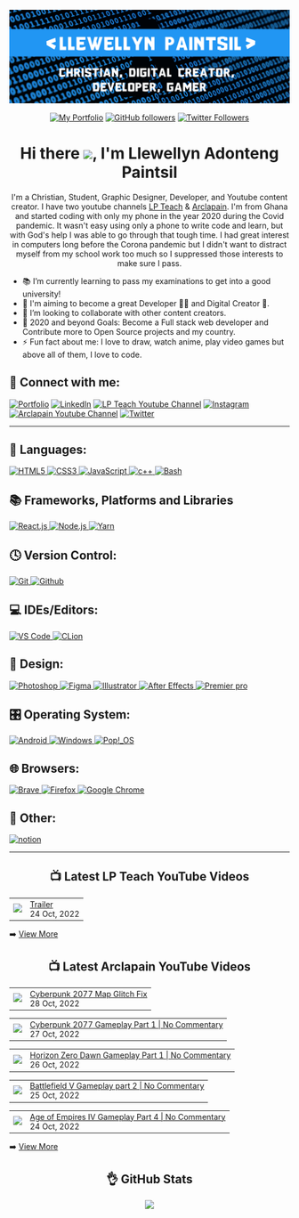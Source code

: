 <!-- Banner -->
<p align="center">
<img src="./images/banner.png">
</p>

<div align="center">

<!-- Intro Cards -->
<p>
<a href="https://bit.ly/Llewellyn-portfolio-v1" target="_blank">
<img alt="My Portfolio" src="https://img.shields.io/website?down_color=red&down_message=DOWN&label=My%20Portfolio&logo=opera&logoColor=2196f3&style=for-the-badge&up_color=2196f3&up_message=UP&url=https%3A%2F%2Fllewellyn500.github.io/portfolio/"></a> <a href="https://github.com/Llewellyn500" target="_blank"><img alt="GitHub followers" src="https://img.shields.io/github/followers/Llewellyn500?color=white&logo=github&style=for-the-badge"></a> <a href="https://twitter.com/LlewellynAdont1?s=09" target="_blank">
<img alt="Twitter Followers" src="https://img.shields.io/twitter/follow/LlewellynAdont1?color=%231DA1F2&label=Follow%20me&logo=Twitter&style=for-the-badge"></a> 
</p>

<!-- Heading -->
<h1> 
Hi there <img  height="40px" src="https://camo.githubusercontent.com/c5763e7c322079fa5e6256670a7ba475d7d41b94afc2d033ef72a9b98a62ef80/68747470733a2f2f6d656469612e74656e6f722e636f6d2f696d616765732f62363137633336663964623237366433313436653937346238666636346634632f74656e6f722e676966" />, I'm Llewellyn Adonteng Paintsil 
</h1>

<!-- Body -->
<p>
I'm a Christian, Student, Graphic Designer, Developer, and Youtube content creator. I have two youtube channels <a href="http://www.youtube.com/c/LPTeach" target="_blank">LP Teach</a> & <a href="https://www.youtube.com/channel/UCcXLspJdUMq5E8-jU0CXuNA" target="_blank">Arclapain</a>. I'm from Ghana and started coding with only my phone in the year 2020 during the Covid pandemic. It wasn't easy using only a phone to write code and learn, but with God's help I was able to go through that tough time. I had great interest in computers long before the Corona pandemic but I didn't want to distract myself from my school work too much so I suppressed those interests to make sure I pass.
</p>
</div>

<p>
<ul>
<li>📚 I’m currently learning to pass my examinations to get into a good university!</li>
<li>🌱 I'm aiming to become a great Developer 👨‍💻 and Digital Creator 🎥.</li>
<li>👯 I’m looking to collaborate with other content creators.</li>
<li>🥅 2020 and beyond Goals: Become a Full stack web developer and Contribute more to Open Source projects and my country.</li>
<li>⚡ Fun fact about me: I love to draw, watch anime, play video games but above all of them, I love to code.</li>
</ul>
</p>

<!-- Social Media Links -->
<h2>📱 Connect with me:</h2>
<p>
<a href="https://bit.ly/Llewellyn-portfolio-v1" target="_blank"><img alt="Portfolio" src="https://img.shields.io/badge/-Portfolio-2196f3?style=for-the-badge&logo=opera&logoColor=fff"/></a>
<a href="https://www.linkedin.com/in/llewellynpaintsil" target="_blank"><img alt="LinkedIn" src="https://img.shields.io/badge/-LinkedIn-0A66C2?style=for-the-badge&logo=linkedin&logoColor=fff"/></a>
<a href="https://www.youtube.com/channel/UCcrvHbgE3u_eDfYm6iJKEvg" target="_blank"><img alt="LP Teach Youtube Channel" src="https://img.shields.io/badge/-LP Teach-FF0000?style=for-the-badge&logo=youtube&logoColor=fff"/></a>
<a href="https://www.instagram.com/llewellynpaint/" target="_blank"><img alt="Instagram" src="https://img.shields.io/badge/-Instagram-E4405F?style=for-the-badge&logo=instagram&logoColor=fff"/></a>
<a href="https://www.youtube.com/channel/UCcXLspJdUMq5E8-jU0CXuNA" target="_blank"><img alt="Arclapain Youtube Channel" src="https://img.shields.io/badge/-Arclapain-FF0000?style=for-the-badge&logo=youtube&logoColor=fff"/></a>
<a href="https://twitter.com/LlewellynAdont1?s=09" target="_blank"><img alt="Twitter" src="https://img.shields.io/badge/-Twitter-1DA1F2?style=for-the-badge&logo=twitter&logoColor=fff"/></a>
</p>

--- 

<h2>💬 Languages:</h2>
<p>
<a href="https://en.wikipedia.org/wiki/HTML5" target="_blank">
<img alt="HTML5" src="https://img.shields.io/badge/html5-%23E34F26.svg?style=for-the-badge&logo=html5&logoColor=white" />
</a>
<a href="https://en.wikipedia.org/wiki/CSS" target="_blank">
<img alt="CSS3"src="https://img.shields.io/badge/css3-%231572B6.svg?style=for-the-badge&logo=css3&logoColor=white" />
</a>
<a href="https://developer.mozilla.org/en-US/docs/Web/JavaScript" target="_blank">
<img alt="JavaScript" src="https://img.shields.io/badge/javascript-%23323330.svg?style=for-the-badge&logo=javascript&logoColor=%23F7DF1E" />
</a>
<a href="https://www.programiz.com/cpp-programming">
<img alt="c++" src="https://img.shields.io/badge/c++-%2300599C.svg?style=for-the-badge&logo=c%2B%2B&logoColor=white" />
</a>
<a href="https://www.gnu.org/software/bash/">
<img alt="Bash" src="https://img.shields.io/badge/shell_script-%23121011.svg?style=for-the-badge&logo=gnu-bash&logoColor=white" />
</a>
</p>

<h2>📚 Frameworks, Platforms and Libraries</h2>
<p>
<a href="https://reactjs.org/" target="_blank">
<img alt="React.js" src="https://img.shields.io/badge/react-%2320232a.svg?style=for-the-badge&logo=react&logoColor=%2361DAFB"/>
</a>
<a href="https://nodejs.org/" target="_blank">
<img alt="Node.js" src="https://img.shields.io/badge/node.js-6DA55F?style=for-the-badge&logo=node.js&logoColor=white"/>
</a>
<a href="https://yarnpkg.com/" target="_blank">
<img alt="Yarn" src="https://img.shields.io/badge/yarn-%232C8EBB.svg?style=for-the-badge&logo=yarn&logoColor=white" />
</a>
</p>

<h2>🕓 Version Control:</h2>
<p>
<a href="https://git-scm.com/" target="_blank">
<img alt="Git" src="https://img.shields.io/badge/git-%23F05033.svg?style=for-the-badge&logo=git&logoColor=white" />
</a>
<a href="https://github.com/" target="_blank">
<img alt="Github" src="https://img.shields.io/badge/github-%23121011.svg?style=for-the-badge&logo=github&logoColor=white" />
</a>
</p>

<h2>💻 IDEs/Editors:</h2>
<p>
<a href="https://code.visualstudio.com/" target="_blank">
<img alt="VS Code" src="https://img.shields.io/badge/Visual%20Studio%20Code-0078d7.svg?style=for-the-badge&logo=visual-studio-code&logoColor=white" />
</a>
<a href="https://www.jetbrains.com/clion/" target="_blank">
<img alt="CLion" src="https://img.shields.io/badge/CLion-black?style=for-the-badge&logo=clion&logoColor=white" />
</a>
</p>

<h2>🎨 Design:</h2>
<p>
<a href="https://www.adobe.com/products/photoshop.html" target="_blank">
<img alt="Photoshop" src="https://img.shields.io/badge/adobe%20photoshop-%2331A8FF.svg?style=for-the-badge&logo=adobe%20photoshop&logoColor=white" />
</a>
<a href="https://www.figma.com/" target="_blank">
<img alt="Figma" src="https://img.shields.io/badge/figma-%23F24E1E.svg?style=for-the-badge&logo=figma&logoColor=white" />
</a>
<a href="https://www.adobe.com/products/illustrator.html" target="_blank">
<img alt="Illustrator" src="https://img.shields.io/badge/adobe%20illustrator-%23FF9A00.svg?style=for-the-badge&logo=adobe%20illustrator&logoColor=white" />
</a>
<a href="https://www.adobe.com/products/aftereffects.html" target="_blank">
<img alt="After Effects" src="https://img.shields.io/badge/Adobe%20After%20Effects-9999FF.svg?style=for-the-badge&logo=Adobe%20After%20Effects&logoColor=white" />
</a>
<a href="https://www.adobe.com/products/aftereffects.html" target="_blank">
<img alt="Premier pro" src="https://img.shields.io/badge/Adobe%20Premiere%20Pro-9999FF.svg?style=for-the-badge&logo=Adobe%20Premiere%20Pro&logoColor=white" />
</a>
</p>

<h2>🎛️ Operating System:</h2>
<p>
<a href="https://www.android.com/" target="_blank">
<img alt="Android" src="https://img.shields.io/badge/Android-3DDC84?style=for-the-badge&logo=android&logoColor=white" />
</a>
<a href="https://www.microsoft.com/en-us/windows" target="_blank">
<img alt="Windows" src="https://img.shields.io/badge/Windows-0078D6?style=for-the-badge&logo=windows&logoColor=white" />
</a>
<a href="https://pop.system76.com/" target="_blank">
<img alt="Pop!_OS" src="https://img.shields.io/badge/Pop!_OS-48B9C7?style=for-the-badge&logo=Pop!_OS&logoColor=white" />
</a>
</p>

<h2>🌐 Browsers:</h2>
<p>
<a href="https://brave.com/" target="_blank">
<img alt="Brave" src="https://img.shields.io/badge/Brave-FB542B?style=for-the-badge&logo=Brave&logoColor=white" />
</a>
<a href="https://www.mozilla.org/en-US/firefox/new/" target="_blank">
<img alt="Firefox" src="https://img.shields.io/badge/Firefox-FF7139?style=for-the-badge&logo=Firefox-Browser&logoColor=white" />
</a>
<a href="https://www.google.com/chrome/" target="_blank">
<img alt="Google Chrome" src="https://img.shields.io/badge/Google%20Chrome-4285F4?style=for-the-badge&logo=GoogleChrome&logoColor=white" />
</a>
</p>

<h2>🥅 Other:</h2>
<p>
<a href="https://www.notion.so/" target="_blank">
<img alt="notion" src="https://img.shields.io/badge/Notion-%23000000.svg?style=for-the-badge&logo=notion&logoColor=white" />
</a>
</p>

--- 

<h2 align="center"> 📺 Latest LP Teach YouTube Videos </h2>

<!-- LP-TEACH-YOUTUBE:START --><table><tr><td><a href="https://www.youtube.com/watch?v=4sqDPseWlFQ"><img width="140px" src="https://i.ytimg.com/vi/4sqDPseWlFQ/mqdefault.jpg"></a></td>
<td><a href="https://www.youtube.com/watch?v=4sqDPseWlFQ">Trailer</a><br/>24 Oct, 2022</td></tr></table>
<!-- LP-TEACH-YOUTUBE:END -->

➡️ <a href="https://www.youtube.com/channel/UCcrvHbgE3u_eDfYm6iJKEvg">View More</a>

<h2 align="center"> 📺 Latest Arclapain YouTube Videos </h2>

<!-- ARCLAPAIN-YOUTUBE:START --><table><tr><td><a href="https://www.youtube.com/watch?v=-cN-CX9d8e4"><img width="140px" src="https://i.ytimg.com/vi/-cN-CX9d8e4/mqdefault.jpg"></a></td>
<td><a href="https://www.youtube.com/watch?v=-cN-CX9d8e4">Cyberpunk 2077 Map Glitch Fix</a><br/>28 Oct, 2022</td></tr></table>
<table><tr><td><a href="https://www.youtube.com/watch?v=LxZJHVceJ_M"><img width="140px" src="https://i.ytimg.com/vi/LxZJHVceJ_M/mqdefault.jpg"></a></td>
<td><a href="https://www.youtube.com/watch?v=LxZJHVceJ_M">Cyberpunk 2077 Gameplay Part 1 | No Commentary</a><br/>27 Oct, 2022</td></tr></table>
<table><tr><td><a href="https://www.youtube.com/watch?v=mohQqbcgqP0"><img width="140px" src="https://i.ytimg.com/vi/mohQqbcgqP0/mqdefault.jpg"></a></td>
<td><a href="https://www.youtube.com/watch?v=mohQqbcgqP0">Horizon Zero Dawn Gameplay Part 1 | No Commentary</a><br/>26 Oct, 2022</td></tr></table>
<table><tr><td><a href="https://www.youtube.com/watch?v=GBC5B88LY3Q"><img width="140px" src="https://i.ytimg.com/vi/GBC5B88LY3Q/mqdefault.jpg"></a></td>
<td><a href="https://www.youtube.com/watch?v=GBC5B88LY3Q">Battlefield V Gameplay part 2 | No Commentary</a><br/>25 Oct, 2022</td></tr></table>
<table><tr><td><a href="https://www.youtube.com/watch?v=Hy_Rf0vGOr4"><img width="140px" src="https://i.ytimg.com/vi/Hy_Rf0vGOr4/mqdefault.jpg"></a></td>
<td><a href="https://www.youtube.com/watch?v=Hy_Rf0vGOr4">Age of Empires IV Gameplay Part 4 | No Commentary</a><br/>24 Oct, 2022</td></tr></table>
<!-- ARCLAPAIN-YOUTUBE:END -->

➡️ <a href="https://www.youtube.com/channel/UCcXLspJdUMq5E8-jU0CXuNA">View More </a>

<h2 align="center"> 👌 GitHub Stats </h2>
<p align="center">
<img src="https://github-readme-stats-rho-rouge.vercel.app/api?username=Llewellyn500&show_icons=true&hide_border=true&theme=algolia" />
</p>
